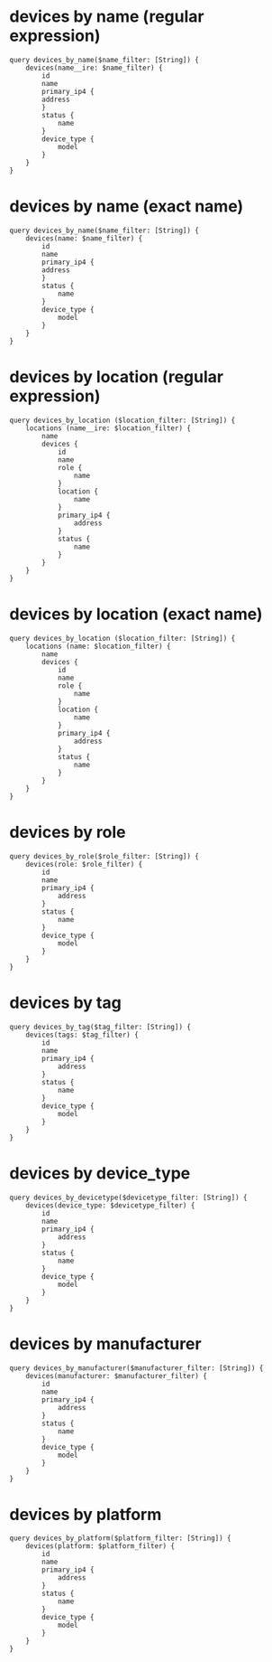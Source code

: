 # devices by name (regular expression)

    query devices_by_name($name_filter: [String]) {
        devices(name__ire: $name_filter) {
            id
            name
            primary_ip4 {
            address
            }
            status {
                name
            }
            device_type {
                model
            }
        }
    }

# devices by name (exact name)

    query devices_by_name($name_filter: [String]) {
        devices(name: $name_filter) {
            id
            name
            primary_ip4 {
            address
            }
            status {
                name
            }
            device_type {
                model
            }
        }
    }

# devices by location (regular expression)

    query devices_by_location ($location_filter: [String]) {
        locations (name__ire: $location_filter) {
            name
            devices {
                id
                name
                role {
                    name
                }
                location {
                    name
                }
                primary_ip4 {
                    address
                }
                status {
                    name
                }
            }
        }
    }

# devices by location (exact name)

    query devices_by_location ($location_filter: [String]) {
        locations (name: $location_filter) {
            name
            devices {
                id
                name
                role {
                    name
                }
                location {
                    name
                }
                primary_ip4 {
                    address
                }
                status {
                    name
                }
            }
        }
    }
# devices by role

    query devices_by_role($role_filter: [String]) {
        devices(role: $role_filter) {
            id
            name
            primary_ip4 {
                address
            }
            status {
                name
            }
            device_type {
                model
            }
        }
    }

# devices by tag

    query devices_by_tag($tag_filter: [String]) {
        devices(tags: $tag_filter) {
            id
            name
            primary_ip4 {
                address
            }
            status {
                name
            }
            device_type {
                model
            }
        }
    }

# devices by device_type

    query devices_by_devicetype($devicetype_filter: [String]) {
        devices(device_type: $devicetype_filter) {
            id
            name
            primary_ip4 {
                address
            }
            status {
                name
            }
            device_type {
                model
            }
        }
    }
# devices by manufacturer

    query devices_by_manufacturer($manufacturer_filter: [String]) {
        devices(manufacturer: $manufacturer_filter) {
            id
            name
            primary_ip4 {
                address
            }
            status {
                name
            }
            device_type {
                model
            }
        }
    }

# devices by platform

    query devices_by_platform($platform_filter: [String]) {
        devices(platform: $platform_filter) {
            id
            name
            primary_ip4 {
                address
            }
            status {
                name
            }
            device_type {
                model
            }
        }
    }